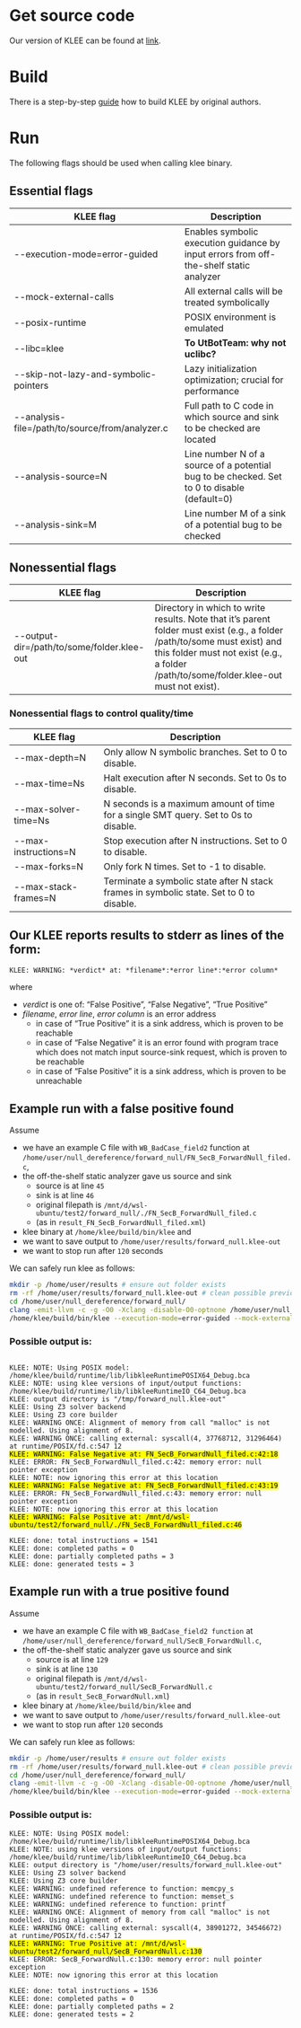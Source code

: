 # Get source code

Our version of KLEE can be found at [link](https://github.com/UnitTestBot/klee/commits/luban-utbot-main).

# Build

There is a step-by-step [guide](https://klee.github.io/build-llvm11/) how to build KLEE by original authors.

# Run

The following flags should be used when calling klee binary.

## Essential flags

| KLEE flag | Description |
|-----------|-------------|
| --execution-mode=error-guided | Enables symbolic execution guidance by input errors from off-the-shelf static analyzer |
| --mock-external-calls | All external calls will be treated symbolically |
| --posix-runtime | POSIX environment is emulated |
| --libc=klee | **To UtBotTeam: why not uclibc?** |
| --skip-not-lazy-and-symbolic-pointers | Lazy initialization optimization; crucial for performance |
| --analysis-file=/path/to/source/from/analyzer.c | Full path to C code in which source and sink to be checked are located |
| --analysis-source=N | Line number N of a source of a potential bug to be checked. Set to 0 to disable (default=0) |
| --analysis-sink=M | Line number M of a sink of a potential bug to be checked |

## Nonessential flags

| KLEE flag | Description |
|-----------|-------------|
| --output-dir=/path/to/some/folder.klee-out | Directory in which to write results. Note that it’s parent folder must exist (e.g., a folder /path/to/some must exist) and this folder must not exist (e.g., a folder /path/to/some/folder.klee-out must not exist). |

### Nonessential flags to control quality/time

| KLEE flag | Description |
|-----------|-------------|
| --max-depth=N | Only allow N symbolic branches. Set to 0 to disable. |
| --max-time=Ns | Halt execution after N seconds. Set to 0s to disable. |
| --max-solver-time=Ns | N seconds is a maximum amount of time for a single SMT query. Set to 0s to disable. |
| --max-instructions=N | Stop execution after N instructions. Set to 0 to disable. |
| --max-forks=N | Only fork N times. Set to -1 to disable. |
| --max-stack-frames=N | Terminate a symbolic state after N stack frames in symbolic state. Set to 0 to disable. |

## Our KLEE reports results to **stderr** as lines of the form:

`KLEE: WARNING: *verdict* at: *filename*:*error line*:*error column*`

where

* *verdict* is one of: “False Positive”, “False Negative”, “True Positive”
* *filename*, *error line*, *error column* is an error address
  * in case of “True Positive” it is a sink address, which is proven to be reachable
  * in case of “False Negative” it is an error found with program trace which does not match input source-sink request, which is proven to be reachable
  * in case of “False Positive” it is a sink address, which is proven to be unreachable

## Example run with a false positive found

Assume

* we have an example C file with `WB_BadCase_field2` function at `/home/user/null_dereference/forward_null/FN_SecB_ForwardNull_filed.c`,
* the off-the-shelf static analyzer gave us source and sink
  * source is at line `45`
  * sink is at line `46`
  * original filepath is `/mnt/d/wsl-ubuntu/test2/forward_null/./FN_SecB_ForwardNull_filed.c`
  * (as in `result_FN_SecB_ForwardNull_filed.xml`)
* klee binary at `/home/klee/build/bin/klee` and
* we want to save output to `/home/user/results/forward_null.klee-out`
* we want to stop run after `120` seconds


We can safely run klee as follows:

```bash
mkdir -p /home/user/results # ensure out folder exists
rm -rf /home/user/results/forward_null.klee-out # clean possible previous runs
cd /home/user/null_dereference/forward_null/
clang -emit-llvm -c -g -O0 -Xclang -disable-O0-optnone /home/user/null_dereference/forward_null/FN_SecB_ForwardNull_filed.c # obtain bytecode
/home/klee/build/bin/klee --execution-mode=error-guided --mock-external-calls --posix-runtime --libc=klee --skip-not-lazy-and-symbolic-pointers --output-dir=/home/user/results/forward_null.klee-out --max-time=120s --analysis-file=FN_SecB_ForwardNull_filed.c --analysis-source=45 --analysis-sink=46 /home/user/null_dereference/forward_null/FN_SecB_ForwardNull_filed.bc
```

### Possible output is:

<pre><code>
KLEE: NOTE: Using POSIX model: /home/klee/build/runtime/lib/libkleeRuntimePOSIX64_Debug.bca
KLEE: NOTE: using klee versions of input/output functions: /home/klee/build/runtime/lib/libkleeRuntimeIO_C64_Debug.bca
KLEE: output directory is "/tmp/forward_null.klee-out"
KLEE: Using Z3 solver backend
KLEE: Using Z3 core builder
KLEE: WARNING ONCE: Alignment of memory from call "malloc" is not modelled. Using alignment of 8.
KLEE: WARNING ONCE: calling external: syscall(4, 37768712, 31296464) at runtime/POSIX/fd.c:547 12
<mark>KLEE: WARNING: False Negative at: FN_SecB_ForwardNull_filed.c:42:18</mark>
KLEE: ERROR: FN_SecB_ForwardNull_filed.c:42: memory error: null pointer exception
KLEE: NOTE: now ignoring this error at this location
<mark>KLEE: WARNING: False Negative at: FN_SecB_ForwardNull_filed.c:43:19</mark>
KLEE: ERROR: FN_SecB_ForwardNull_filed.c:43: memory error: null pointer exception
KLEE: NOTE: now ignoring this error at this location
<mark>KLEE: WARNING: False Positive at: /mnt/d/wsl-ubuntu/test2/forward_null/./FN_SecB_ForwardNull_filed.c:46</mark>

KLEE: done: total instructions = 1541
KLEE: done: completed paths = 0
KLEE: done: partially completed paths = 3
KLEE: done: generated tests = 3
</pre></code>

## Example run with a true positive found

Assume

* we have an example C file with `WB_BadCase_field2 function` at `/home/user/null_dereference/forward_null/SecB_ForwardNull.c`,
* the off-the-shelf static analyzer gave us source and sink
  * source is at line `129`
  * sink is at line `130`
  * original filepath is `/mnt/d/wsl-ubuntu/test2/forward_null/SecB_ForwardNull.c`
  * (as in `result_SecB_ForwardNull.xml`)
* klee binary at `/home/klee/build/bin/klee` and
* we want to save output to `/home/user/results/forward_null.klee-out`
* we want to stop run after `120` seconds

We can safely run klee as follows:

```bash
mkdir -p /home/user/results # ensure out folder exists
rm -rf /home/user/results/forward_null.klee-out # clean possible previous runs
cd /home/user/null_dereference/forward_null/
clang -emit-llvm -c -g -O0 -Xclang -disable-O0-optnone /home/user/null_dereference/forward_null/SecB_ForwardNull.c # obtain bytecode
/home/klee/build/bin/klee --execution-mode=error-guided --mock-external-calls --posix-runtime --libc=klee --skip-not-lazy-and-symbolic-pointers --output-dir=/home/user/results/forward_null.klee-out --max-time=120s --analysis-file=/mnt/d/wsl-ubuntu/test2/forward_null/SecB_ForwardNull.c --analysis-source=129 --analysis-sink=130 /home/user/null_dereference/forward_null/SecB_ForwardNull.bc
```

### Possible output is:

<pre><code>KLEE: NOTE: Using POSIX model: /home/klee/build/runtime/lib/libkleeRuntimePOSIX64_Debug.bca
KLEE: NOTE: using klee versions of input/output functions: /home/klee/build/runtime/lib/libkleeRuntimeIO_C64_Debug.bca
KLEE: output directory is "/home/user/results/forward_null.klee-out"
KLEE: Using Z3 solver backend
KLEE: Using Z3 core builder
KLEE: WARNING: undefined reference to function: memcpy_s
KLEE: WARNING: undefined reference to function: memset_s
KLEE: WARNING: undefined reference to function: printf
KLEE: WARNING ONCE: Alignment of memory from call "malloc" is not modelled. Using alignment of 8.
KLEE: WARNING ONCE: calling external: syscall(4, 38901272, 34546672) at runtime/POSIX/fd.c:547 12
<mark>KLEE: WARNING: True Positive at: /mnt/d/wsl-ubuntu/test2/forward_null/SecB_ForwardNull.c:130</mark>
KLEE: ERROR: SecB_ForwardNull.c:130: memory error: null pointer exception
KLEE: NOTE: now ignoring this error at this location

KLEE: done: total instructions = 1536
KLEE: done: completed paths = 0
KLEE: done: partially completed paths = 2
KLEE: done: generated tests = 2
</code></pre>